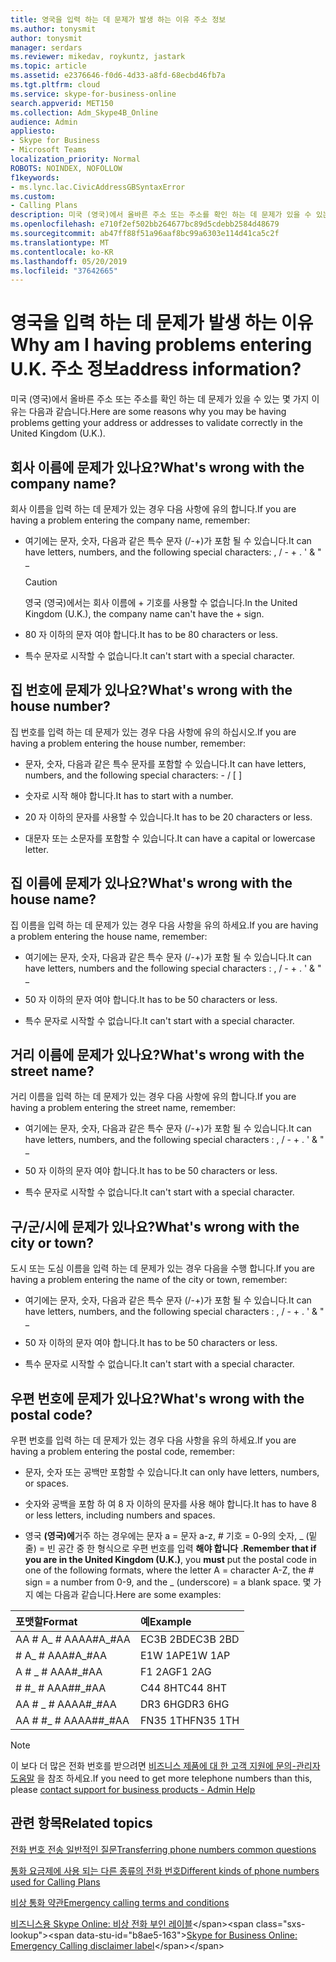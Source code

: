 ```yaml
---
title: 영국을 입력 하는 데 문제가 발생 하는 이유 주소 정보
ms.author: tonysmit
author: tonysmit
manager: serdars
ms.reviewer: mikedav, roykuntz, jastark
ms.topic: article
ms.assetid: e2376646-f0d6-4d33-a8fd-68ecbd46fb7a
ms.tgt.pltfrm: cloud
ms.service: skype-for-business-online
search.appverid: MET150
ms.collection: Adm_Skype4B_Online
audience: Admin
appliesto:
- Skype for Business
- Microsoft Teams
localization_priority: Normal
ROBOTS: NOINDEX, NOFOLLOW
f1keywords:
- ms.lync.lac.CivicAddressGBSyntaxError
ms.custom:
- Calling Plans
description: 미국 (영국)에서 올바른 주소 또는 주소를 확인 하는 데 문제가 있을 수 있는 몇 가지 이유는 다음과 같습니다.
ms.openlocfilehash: e710f2ef502bb264677bc89d5cdebb2584d48679
ms.sourcegitcommit: ab47ff88f51a96aaf8bc99a6303e114d41ca5c2f
ms.translationtype: MT
ms.contentlocale: ko-KR
ms.lasthandoff: 05/20/2019
ms.locfileid: "37642665"
---
```

# <a name="why-am-i-having-problems-entering-uk-address-information"></a><span data-ttu-id="b8ae5-104">영국을 입력 하는 데 문제가 발생 하는 이유</span><span class="sxs-lookup"><span data-stu-id="b8ae5-104">Why am I having problems entering U.K.</span></span> <span data-ttu-id="b8ae5-105">주소 정보</span><span class="sxs-lookup"><span data-stu-id="b8ae5-105">address information?</span></span>

<span data-ttu-id="b8ae5-106">미국 (영국)에서 올바른 주소 또는 주소를 확인 하는 데 문제가 있을 수 있는 몇 가지 이유는 다음과 같습니다.</span><span class="sxs-lookup"><span data-stu-id="b8ae5-106">Here are some reasons why you may be having problems getting your address or addresses to validate correctly in the United Kingdom (U.K.).</span></span>
  
## <a name="whats-wrong-with-the-company-name"></a><span data-ttu-id="b8ae5-107">회사 이름에 문제가 있나요?</span><span class="sxs-lookup"><span data-stu-id="b8ae5-107">What's wrong with the company name?</span></span>

<span data-ttu-id="b8ae5-108">회사 이름을 입력 하는 데 문제가 있는 경우 다음 사항에 유의 합니다.</span><span class="sxs-lookup"><span data-stu-id="b8ae5-108">If you are having a problem entering the company name, remember:</span></span>
  
- <span data-ttu-id="b8ae5-109">여기에는 문자, 숫자, 다음과 같은 특수 문자 (/-+)가 포함 될 수 있습니다.</span><span class="sxs-lookup"><span data-stu-id="b8ae5-109">It can have letters, numbers, and the following special characters: , / - + .</span></span> <span data-ttu-id="b8ae5-110">' &amp; " _</span><span class="sxs-lookup"><span data-stu-id="b8ae5-110"></span></span> 
    
    > [!CAUTION]
    > <span data-ttu-id="b8ae5-111">영국 (영국)에서는 회사 이름에 + 기호를 사용할 수 없습니다.</span><span class="sxs-lookup"><span data-stu-id="b8ae5-111">In the United Kingdom (U.K.), the company name can't have the + sign.</span></span> 
  
- <span data-ttu-id="b8ae5-112">80 자 이하의 문자 여야 합니다.</span><span class="sxs-lookup"><span data-stu-id="b8ae5-112">It has to be 80 characters or less.</span></span>
    
- <span data-ttu-id="b8ae5-113">특수 문자로 시작할 수 없습니다.</span><span class="sxs-lookup"><span data-stu-id="b8ae5-113">It can't start with a special character.</span></span>
    
## <a name="whats-wrong-with-the-house-number"></a><span data-ttu-id="b8ae5-114">집 번호에 문제가 있나요?</span><span class="sxs-lookup"><span data-stu-id="b8ae5-114">What's wrong with the house number?</span></span>

<span data-ttu-id="b8ae5-115">집 번호를 입력 하는 데 문제가 있는 경우 다음 사항에 유의 하십시오.</span><span class="sxs-lookup"><span data-stu-id="b8ae5-115">If you are having a problem entering the house number, remember:</span></span>
  
- <span data-ttu-id="b8ae5-116">문자, 숫자, 다음과 같은 특수 문자를 포함할 수 있습니다.</span><span class="sxs-lookup"><span data-stu-id="b8ae5-116">It can have letters, numbers, and the following special characters: - / [ ]</span></span>
    
- <span data-ttu-id="b8ae5-117">숫자로 시작 해야 합니다.</span><span class="sxs-lookup"><span data-stu-id="b8ae5-117">It has to start with a number.</span></span>
    
- <span data-ttu-id="b8ae5-118">20 자 이하의 문자를 사용할 수 있습니다.</span><span class="sxs-lookup"><span data-stu-id="b8ae5-118">It has to be 20 characters or less.</span></span>
    
- <span data-ttu-id="b8ae5-119">대문자 또는 소문자를 포함할 수 있습니다.</span><span class="sxs-lookup"><span data-stu-id="b8ae5-119">It can have a capital or lowercase letter.</span></span>
    
## <a name="whats-wrong-with-the-house-name"></a><span data-ttu-id="b8ae5-120">집 이름에 문제가 있나요?</span><span class="sxs-lookup"><span data-stu-id="b8ae5-120">What's wrong with the house name?</span></span>

<span data-ttu-id="b8ae5-121">집 이름을 입력 하는 데 문제가 있는 경우 다음 사항을 유의 하세요.</span><span class="sxs-lookup"><span data-stu-id="b8ae5-121">If you are having a problem entering the house name, remember:</span></span>
  
- <span data-ttu-id="b8ae5-122">여기에는 문자, 숫자, 다음과 같은 특수 문자 (/-+)가 포함 될 수 있습니다.</span><span class="sxs-lookup"><span data-stu-id="b8ae5-122">It can have letters, numbers and the following special characters : , / - + .</span></span> <span data-ttu-id="b8ae5-123">' &amp; " _</span><span class="sxs-lookup"><span data-stu-id="b8ae5-123"></span></span>
    
- <span data-ttu-id="b8ae5-124">50 자 이하의 문자 여야 합니다.</span><span class="sxs-lookup"><span data-stu-id="b8ae5-124">It has to be 50 characters or less.</span></span>
    
- <span data-ttu-id="b8ae5-125">특수 문자로 시작할 수 없습니다.</span><span class="sxs-lookup"><span data-stu-id="b8ae5-125">It can't start with a special character.</span></span>
    
## <a name="whats-wrong-with-the-street-name"></a><span data-ttu-id="b8ae5-126">거리 이름에 문제가 있나요?</span><span class="sxs-lookup"><span data-stu-id="b8ae5-126">What's wrong with the street name?</span></span>

<span data-ttu-id="b8ae5-127">거리 이름을 입력 하는 데 문제가 있는 경우 다음 사항에 유의 합니다.</span><span class="sxs-lookup"><span data-stu-id="b8ae5-127">If you are having a problem entering the street name, remember:</span></span>
  
- <span data-ttu-id="b8ae5-128">여기에는 문자, 숫자, 다음과 같은 특수 문자 (/-+)가 포함 될 수 있습니다.</span><span class="sxs-lookup"><span data-stu-id="b8ae5-128">It can have letters, numbers, and the following special characters : , / - + .</span></span> <span data-ttu-id="b8ae5-129">' &amp; " _</span><span class="sxs-lookup"><span data-stu-id="b8ae5-129"></span></span> 
    
- <span data-ttu-id="b8ae5-130">50 자 이하의 문자 여야 합니다.</span><span class="sxs-lookup"><span data-stu-id="b8ae5-130">It has to be 50 characters or less.</span></span>
    
- <span data-ttu-id="b8ae5-131">특수 문자로 시작할 수 없습니다.</span><span class="sxs-lookup"><span data-stu-id="b8ae5-131">It can't start with a special character.</span></span> 
    
## <a name="whats-wrong-with-the-city-or-town"></a><span data-ttu-id="b8ae5-132">구/군/시에 문제가 있나요?</span><span class="sxs-lookup"><span data-stu-id="b8ae5-132">What's wrong with the city or town?</span></span>

<span data-ttu-id="b8ae5-133">도시 또는 도심 이름을 입력 하는 데 문제가 있는 경우 다음을 수행 합니다.</span><span class="sxs-lookup"><span data-stu-id="b8ae5-133">If you are having a problem entering the name of the city or town, remember:</span></span>
  
- <span data-ttu-id="b8ae5-134">여기에는 문자, 숫자, 다음과 같은 특수 문자 (/-+)가 포함 될 수 있습니다.</span><span class="sxs-lookup"><span data-stu-id="b8ae5-134">It can have letters, numbers, and the following special characters : , / - + .</span></span> <span data-ttu-id="b8ae5-135">' &amp; " _</span><span class="sxs-lookup"><span data-stu-id="b8ae5-135"></span></span>
    
- <span data-ttu-id="b8ae5-136">50 자 이하의 문자 여야 합니다.</span><span class="sxs-lookup"><span data-stu-id="b8ae5-136">It has to be 50 characters or less.</span></span>
    
- <span data-ttu-id="b8ae5-137">특수 문자로 시작할 수 없습니다.</span><span class="sxs-lookup"><span data-stu-id="b8ae5-137">It can't start with a special character.</span></span> 
    
## <a name="whats-wrong-with-the-postal-code"></a><span data-ttu-id="b8ae5-138">우편 번호에 문제가 있나요?</span><span class="sxs-lookup"><span data-stu-id="b8ae5-138">What's wrong with the postal code?</span></span>

<span data-ttu-id="b8ae5-139">우편 번호를 입력 하는 데 문제가 있는 경우 다음 사항을 유의 하세요.</span><span class="sxs-lookup"><span data-stu-id="b8ae5-139">If you are having a problem entering the postal code, remember:</span></span>
  
- <span data-ttu-id="b8ae5-140">문자, 숫자 또는 공백만 포함할 수 있습니다.</span><span class="sxs-lookup"><span data-stu-id="b8ae5-140">It can only have letters, numbers, or spaces.</span></span>
    
- <span data-ttu-id="b8ae5-141">숫자와 공백을 포함 하 여 8 자 이하의 문자를 사용 해야 합니다.</span><span class="sxs-lookup"><span data-stu-id="b8ae5-141">It has to have 8 or less letters, including numbers and spaces.</span></span>
    
- <span data-ttu-id="b8ae5-142">영국 **(영국)에**거주 하는 경우에는 문자 a = 문자 a-z, # 기호 = 0-9의 숫자, _ (밑줄) = 빈 공간 중 한 형식으로 우편 번호를 입력 **해야 합니다** .</span><span class="sxs-lookup"><span data-stu-id="b8ae5-142">**Remember that if you are in the United Kingdom (U.K.)**, you **must** put the postal code in one of the following formats, where the letter A = character A-Z, the # sign = a number from 0-9, and the _ (underscore) = a blank space.</span></span> <span data-ttu-id="b8ae5-143">몇 가지 예는 다음과 같습니다.</span><span class="sxs-lookup"><span data-stu-id="b8ae5-143">Here are some examples:</span></span>
    
|<span data-ttu-id="b8ae5-144">**포맷할**</span><span class="sxs-lookup"><span data-stu-id="b8ae5-144">**Format**</span></span>|<span data-ttu-id="b8ae5-145">**예**</span><span class="sxs-lookup"><span data-stu-id="b8ae5-145">**Example**</span></span>|
|:-----|:-----|
|<span data-ttu-id="b8ae5-146">AA # A_ # AA</span><span class="sxs-lookup"><span data-stu-id="b8ae5-146">AA#A_#AA</span></span>  <br/> |<span data-ttu-id="b8ae5-147">EC3B 2BD</span><span class="sxs-lookup"><span data-stu-id="b8ae5-147">EC3B 2BD</span></span>  <br/> |
|<span data-ttu-id="b8ae5-148"># A_ # AA</span><span class="sxs-lookup"><span data-stu-id="b8ae5-148">A#A_#AA</span></span>  <br/> |<span data-ttu-id="b8ae5-149">E1W 1AP</span><span class="sxs-lookup"><span data-stu-id="b8ae5-149">E1W 1AP</span></span>  <br/> |
|<span data-ttu-id="b8ae5-150">A # _ # AA</span><span class="sxs-lookup"><span data-stu-id="b8ae5-150">A#_#AA</span></span>  <br/> |<span data-ttu-id="b8ae5-151">F1 2AG</span><span class="sxs-lookup"><span data-stu-id="b8ae5-151">F1 2AG</span></span>  <br/> |
|<span data-ttu-id="b8ae5-152"># #_ # AA</span><span class="sxs-lookup"><span data-stu-id="b8ae5-152">A##_#AA</span></span>  <br/> |<span data-ttu-id="b8ae5-153">C44 8HT</span><span class="sxs-lookup"><span data-stu-id="b8ae5-153">C44 8HT</span></span>  <br/> |
|<span data-ttu-id="b8ae5-154">AA # _ # AA</span><span class="sxs-lookup"><span data-stu-id="b8ae5-154">AA#_#AA</span></span>  <br/> |<span data-ttu-id="b8ae5-155">DR3 6HG</span><span class="sxs-lookup"><span data-stu-id="b8ae5-155">DR3 6HG</span></span>  <br/> |
|<span data-ttu-id="b8ae5-156">AA # #_ # AA</span><span class="sxs-lookup"><span data-stu-id="b8ae5-156">AA##_#AA</span></span>  <br/> |<span data-ttu-id="b8ae5-157">FN35 1TH</span><span class="sxs-lookup"><span data-stu-id="b8ae5-157">FN35 1TH</span></span>  <br/> |

> [!NOTE]
> <span data-ttu-id="b8ae5-158">이 보다 더 많은 전화 번호를 받으려면 [비즈니스 제품에 대 한 고객 지원에 문의-관리자 도움말](https://support.office.com/article/32a17ca7-6fa0-4870-8a8d-e25ba4ccfd4b) 을 참조 하세요.</span><span class="sxs-lookup"><span data-stu-id="b8ae5-158">If you need to get more telephone numbers than this, please [contact support for business products - Admin Help](https://support.office.com/article/32a17ca7-6fa0-4870-8a8d-e25ba4ccfd4b)</span></span>

   
## <a name="related-topics"></a><span data-ttu-id="b8ae5-159">관련 항목</span><span class="sxs-lookup"><span data-stu-id="b8ae5-159">Related topics</span></span>
[<span data-ttu-id="b8ae5-160">전화 번호 전송 일반적인 질문</span><span class="sxs-lookup"><span data-stu-id="b8ae5-160">Transferring phone numbers common questions</span></span>](/microsoftteams/transferring-phone-numbers-common-questions)

[<span data-ttu-id="b8ae5-161">통화 요금제에 사용 되는 다른 종류의 전화 번호</span><span class="sxs-lookup"><span data-stu-id="b8ae5-161">Different kinds of phone numbers used for Calling Plans</span></span>](/microsoftteams/different-kinds-of-phone-numbers-used-for-calling-plans)

[<span data-ttu-id="b8ae5-162">비상 통화 약관</span><span class="sxs-lookup"><span data-stu-id="b8ae5-162">Emergency calling terms and conditions</span></span>](/microsoftteams/emergency-calling-terms-and-conditions)

<span data-ttu-id="b8ae5-163">[비즈니스용 Skype Online: 비상 전화 부인 레이블](https://github.com/MicrosoftDocs/OfficeDocs-SkypeForBusiness/blob/live/Teams/downloads/emergency-calling/emergency-calling-label-(en-us)-(v.1.0).zip?raw=true)</span><span class="sxs-lookup"><span data-stu-id="b8ae5-163">[Skype for Business Online: Emergency Calling disclaimer label](https://github.com/MicrosoftDocs/OfficeDocs-SkypeForBusiness/blob/live/Teams/downloads/emergency-calling/emergency-calling-label-(en-us)-(v.1.0).zip?raw=true)</span></span>

  
 